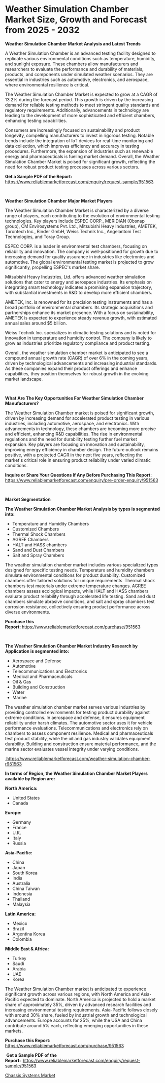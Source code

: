 <p><h1>Weather Simulation Chamber Market Size, Growth and Forecast from 2025 - 2032</h1></p><p><strong>Weather Simulation Chamber Market Analysis and Latest Trends</strong></p>
<p><p>A Weather Simulation Chamber is an advanced testing facility designed to replicate various environmental conditions such as temperature, humidity, and sunlight exposure. These chambers allow manufacturers and researchers to evaluate the performance and durability of materials, products, and components under simulated weather scenarios. They are essential in industries such as automotive, electronics, and aerospace, where environmental resilience is critical.</p><p>The Weather Simulation Chamber Market is expected to grow at a CAGR of 13.2% during the forecast period. This growth is driven by the increasing demand for reliable testing methods to meet stringent quality standards and regulatory requirements. Additionally, advancements in technology are leading to the development of more sophisticated and efficient chambers, enhancing testing capabilities.</p><p>Consumers are increasingly focused on sustainability and product longevity, compelling manufacturers to invest in rigorous testing. Notable trends include the integration of IoT devices for real-time monitoring and data collection, which improves efficiency and accuracy in testing procedures. Furthermore, the expansion of industries such as renewable energy and pharmaceuticals is fueling market demand. Overall, the Weather Simulation Chamber Market is poised for significant growth, reflecting the need for robust product testing processes across various sectors.</p></p>
<p><strong>Get a Sample PDF of the Report:&nbsp;</strong> <a href="https://www.reliablemarketforecast.com/enquiry/request-sample/951563?utm_campaign=2325&utm_medium=2&utm_source=Github&utm_content=ia&utm_term=07032025&utm_id=weather-simulation-chamber">https://www.reliablemarketforecast.com/enquiry/request-sample/951563</a></p>
<p>&nbsp;</p>
<p><strong>Weather Simulation Chamber Major Market Players</strong></p>
<p><p>The Weather Simulation Chamber Market is characterized by a diverse range of players, each contributing to the evolution of environmental testing technologies. Key players include ESPEC CORP., MERIDIAN (Obsnap group), CM Envirosystems Pvt. Ltd., Mitsubishi Heavy Industries, AMETEK, Torontech Inc., Binder GmbH, Weiss Technik Inc., Angelantoni Test Technologies, and Toray Group.</p><p>ESPEC CORP. is a leader in environmental test chambers, focusing on reliability and innovation. The company is well-positioned for growth due to increasing demand for quality assurance in industries like electronics and automotive. The global environmental testing market is projected to grow significantly, propelling ESPEC's market share.</p><p>Mitsubishi Heavy Industries, Ltd. offers advanced weather simulation solutions that cater to energy and aerospace industries. Its emphasis on integrating smart technology indicates a promising expansion trajectory, with substantial investments in R&D to develop more efficient chambers.</p><p>AMETEK, Inc. is renowned for its precision testing instruments and has a broad portfolio of environmental chambers. Its strategic acquisitions and partnerships enhance its market presence. With a focus on sustainability, AMETEK is expected to experience steady revenue growth, with estimated annual sales around $5 billion.</p><p>Weiss Technik Inc. specializes in climatic testing solutions and is noted for innovation in temperature and humidity control. The company is likely to grow as industries prioritize regulatory compliance and product testing.</p><p>Overall, the weather simulation chamber market is anticipated to see a compound annual growth rate (CAGR) of over 6% in the coming years, driven by technological advancements and increasing industrial standards. As these companies expand their product offerings and enhance capabilities, they position themselves for robust growth in the evolving market landscape.</p></p>
<p>&nbsp;</p>
<p><strong>What Are The Key Opportunities For Weather Simulation Chamber Manufacturers?</strong></p>
<p><p>The Weather Simulation Chamber market is poised for significant growth, driven by increasing demand for accelerated product testing in various industries, including automotive, aerospace, and electronics. With advancements in technology, these chambers are becoming more precise and efficient, enhancing R&D capabilities. The rise in environmental regulations and the need for durability testing further fuel market expansion. Key players are focusing on innovation and sustainability, improving energy efficiency in chamber design. The future outlook remains positive, with a projected CAGR in the next five years, reflecting the market's critical role in ensuring product reliability under varied climatic conditions.</p></p>
<p><strong>Inquire or Share Your Questions If Any Before Purchasing This Report:</strong> <a href="https://www.reliablemarketforecast.com/enquiry/pre-order-enquiry/951563?utm_campaign=2325&utm_medium=2&utm_source=Github&utm_content=ia&utm_term=07032025&utm_id=weather-simulation-chamber">https://www.reliablemarketforecast.com/enquiry/pre-order-enquiry/951563</a></p>
<p>&nbsp;</p>
<p><strong>Market Segmentation</strong></p>
<p><strong>The Weather Simulation Chamber Market Analysis by types is segmented into:</strong></p>
<p><ul><li>Temperature and Humidity Chambers</li><li>Customized Chambers</li><li>Thermal Shock Chambers</li><li>AGREE Chambers</li><li>HALT and HASS chambers</li><li>Sand and Dust Chambers</li><li>Salt and Spray Chambers</li></ul></p>
<p><p>The weather simulation chamber market includes various specialized types designed for specific testing needs. Temperature and humidity chambers simulate environmental conditions for product durability. Customized chambers offer tailored solutions for unique requirements. Thermal shock chambers test materials under extreme temperature changes. AGREE chambers assess ecological impacts, while HALT and HASS chambers evaluate product reliability through accelerated life testing. Sand and dust chambers simulate abrasive conditions, and salt and spray chambers test corrosion resistance, collectively ensuring product performance across diverse environments.</p></p>
<p><strong>Purchase this Report:&nbsp;</strong><a href="https://www.reliablemarketforecast.com/purchase/951563?utm_campaign=2325&utm_medium=2&utm_source=Github&utm_content=ia&utm_term=07032025&utm_id=weather-simulation-chamber">https://www.reliablemarketforecast.com/purchase/951563</a></p>
<p>&nbsp;</p>
<p><strong>The Weather Simulation Chamber Market Industry Research by Application is segmented into:</strong></p>
<p><ul><li>Aerospace and Defense</li><li>Automotive</li><li>Telecommunications and Electronics</li><li>Medical and Pharmaceuticals</li><li>Oil & Gas</li><li>Building and Construction</li><li>Water</li><li>Marine</li></ul></p>
<p><p>The weather simulation chamber market serves various industries by providing controlled environments for testing product durability against extreme conditions. In aerospace and defense, it ensures equipment reliability under harsh climates. The automotive sector uses it for vehicle performance evaluations. Telecommunications and electronics rely on chambers to assess component resilience. Medical and pharmaceuticals test product stability, while the oil and gas industry validates equipment durability. Building and construction ensure material performance, and the marine sector evaluates vessel integrity under varying conditions.</p></p>
<p><a href="https://www.reliablemarketforecast.com/weather-simulation-chamber-r951563?utm_campaign=2325&utm_medium=2&utm_source=Github&utm_content=ia&utm_term=07032025&utm_id=weather-simulation-chamber">&nbsp;https://www.reliablemarketforecast.com/weather-simulation-chamber-r951563</a></p>
<p><strong>In terms of Region, the Weather Simulation Chamber Market Players available by Region are:</strong></p>
<p>
    <p> <strong> North America: </strong>
        <ul>
            <li>United States</li>
            <li>Canada</li>
        </ul>
        </p> 
    <p> <strong> Europe: </strong>
        <ul>
            <li>Germany</li>
            <li>France</li>
            <li>U.K.</li>
            <li>Italy</li>
            <li>Russia</li>
        </ul>
        </p> 
    <p> <strong> Asia-Pacific: </strong>
        <ul>
            <li>China</li>
            <li>Japan</li>
            <li>South Korea</li>
            <li>India</li>
            <li>Australia</li>
            <li>China Taiwan</li>
            <li>Indonesia</li>
            <li>Thailand</li>
            <li>Malaysia</li>
        </ul>
        </p> 
    <p> <strong> Latin America: </strong>
        <ul>
            <li>Mexico</li>
            <li>Brazil</li>
            <li>Argentina Korea</li>
            <li>Colombia</li>
        </ul>
        </p> 
    <p> <strong> Middle East & Africa: </strong>
        <ul>
            <li>Turkey</li>
            <li>Saudi</li>
            <li>Arabia</li>
            <li>UAE</li>
            <li>Korea</li>
        </ul>
    </p>
    </p>
<p><p>The Weather Simulation Chamber market is anticipated to experience significant growth across various regions, with North America and Asia-Pacific expected to dominate. North America is projected to hold a market share of approximately 35%, driven by advanced research facilities and increasing environmental testing requirements. Asia-Pacific follows closely with around 30% share, fueled by industrial growth and technological advancements. Europe accounts for 25%, while the USA and China contribute around 5% each, reflecting emerging opportunities in these markets.</p></p>
<p><strong>Purchase this Report: </strong><a href="https://www.reliablemarketforecast.com/purchase/951563?utm_campaign=2325&utm_medium=2&utm_source=Github&utm_content=ia&utm_term=07032025&utm_id=weather-simulation-chamber">https://www.reliablemarketforecast.com/purchase/951563</a></p>
<p>&nbsp;<strong>Get a Sample PDF of the Report:&nbsp;&nbsp;</strong><a href="https://www.reliablemarketforecast.com/enquiry/request-sample/951563?utm_campaign=2325&utm_medium=2&utm_source=Github&utm_content=ia&utm_term=07032025&utm_id=weather-simulation-chamber">https://www.reliablemarketforecast.com/enquiry/request-sample/951563</a></p>
<p><strong></strong></p>
<p><p><a href="https://github.com/FosterFahey91/Market-Research-Report-List-1/blob/main/chassis-systems-market.md?utm_campaign=2325&utm_medium=2&utm_source=Github&utm_content=ia&utm_term=07032025&utm_id=weather-simulation-chamber">Chassis Systems Market</a></p></p>
